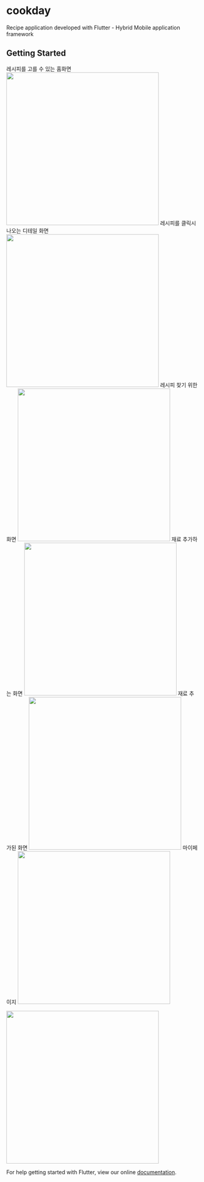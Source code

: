 # cookday

Recipe application developed with Flutter - Hybrid Mobile application framework

## Getting Started

레시피를 고를 수 있는 홈화면
<img src="images/screenshot/home.png" width=400>
레시피를 클릭시 나오는 디테일 화면
<img src="images/screenshot/detail.png" width=400>
레시피 찾기 위한 화면
<img src="images/screenshot/search.png" width=400>
재료 추가하는 화면
<img src="images/screenshot/addrecipe.png" width=400>
재료 추가된 화면
<img src="images/screenshot/addrecipe1.png" width=400>
마이페이지
<img src="images/screenshot/mypage.png" width=400>

<img src="images/screenshot/setting.png" width=400>




For help getting started with Flutter, view our online
[documentation](https://flutter.io/).
